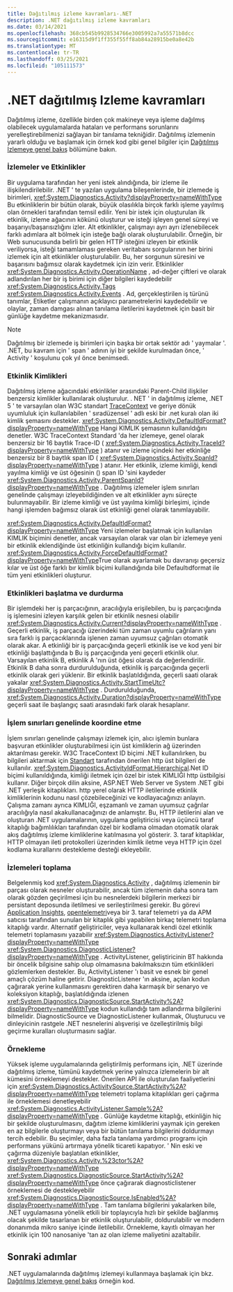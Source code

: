```yaml
---
title: Dağıtılmış izleme kavramları-.NET
description: .NET dağıtılmış izleme kavramları
ms.date: 03/14/2021
ms.openlocfilehash: 368cb545b9928534766e3005992a7a55571b8dcc
ms.sourcegitcommit: e16315d9f1ff355f55ff8ab84a28915be0a8e42b
ms.translationtype: MT
ms.contentlocale: tr-TR
ms.lasthandoff: 03/25/2021
ms.locfileid: "105111573"
---
```

# <a name="net-distributed-tracing-concepts"></a>.NET dağıtılmış Izleme kavramları

Dağıtılmış izleme, özellikle birden çok makineye veya işleme dağılmış olabilecek uygulamalarda hataları ve performans sorunlarını yerelleştirebilmenizi sağlayan bir tanılama tekniğidir. Dağıtılmış izlemenin yararlı olduğu ve başlamak için örnek kod gibi genel bilgiler için [Dağıtılmış Izlemeye genel bakış](distributed-tracing.md) bölümüne bakın.

### <a name="traces-and-activities"></a>İzlemeler ve Etkinlikler

Bir uygulama tarafından her yeni istek alındığında, bir izleme ile ilişkilendirilebilir. .NET ' te yazılan uygulama bileşenlerinde, bir izlemede iş birimleri, <xref:System.Diagnostics.Activity?displayProperty=nameWithType> Bu etkinliklerin bir bütün olarak, büyük olasılıkla birçok farklı işleme yayılmış olan örnekleri tarafından temsil edilir. Yeni bir istek için oluşturulan ilk etkinlik, izleme ağacının kökünü oluşturur ve isteği işleyen genel süreyi ve başarıyı/başarısızlığını izler. Alt etkinlikler, çalışmayı ayrı ayrı izlenebilecek farklı adımlara alt bölmek için isteğe bağlı olarak oluşturulabilir.
Örneğin, bir Web sunucusunda belirli bir gelen HTTP isteğini izleyen bir etkinlik veriliyorsa, isteği tamamlaması gereken veritabanı sorgularının her birini izlemek için alt etkinlikler oluşturulabilir. Bu, her sorgunun süresini ve başarısını bağımsız olarak kaydetmek için izin verir.
Etkinlikler <xref:System.Diagnostics.Activity.OperationName> , ad-değer çiftleri ve olarak adlandırılan her bir iş birimi için diğer bilgileri kaydedebilir <xref:System.Diagnostics.Activity.Tags> <xref:System.Diagnostics.Activity.Events> . Ad, gerçekleştirilen iş türünü tanımlar, Etiketler çalışmanın açıklayıcı parametrelerini kaydedebilir ve olaylar, zaman damgası alınan tanılama iletilerini kaydetmek için basit bir günlüğe kaydetme mekanizmasıdır.

> [!NOTE]
> Dağıtılmış bir izlemede iş birimleri için başka bir ortak sektör adı ' yaymalar '.
> .NET, bu kavram için ' span ' adının iyi bir şekilde kurulmadan önce, ' Activity ' koşulunu çok yıl önce benimsedi.

### <a name="activity-ids"></a>Etkinlik Kimlikleri

Dağıtılmış izleme ağacındaki etkinlikler arasındaki Parent-Child ilişkiler benzersiz kimlikler kullanılarak oluşturulur. . NET ' in dağıtılmış izleme, .NET 5 ' te varsayılan olan W3C standart [TraceContext](https://www.w3.org/TR/trace-context/) ve geriye dönük uyumluluk için kullanılabilen ' sıradüzensel ' adlı eski bir .net kuralı olan iki kimlik şemasını destekler.
<xref:System.Diagnostics.Activity.DefaultIdFormat?displayProperty=nameWithType> Hangi KIMLIK şemasının kullanıldığını denetler. W3C TraceContext Standard 'da her izlemeye, genel olarak benzersiz bir 16 baytlık Trace-ID ( <xref:System.Diagnostics.Activity.TraceId?displayProperty=nameWithType> ) atanır ve izleme içindeki her etkinliğe benzersiz bir 8 baytlık span ID ( <xref:System.Diagnostics.Activity.SpanId?displayProperty=nameWithType> ) atanır. Her etkinlik, izleme kimliği, kendi yayılma kimliği ve üst öğesinin () span ID 'sini kaydeder <xref:System.Diagnostics.Activity.ParentSpanId?displayProperty=nameWithType> . Dağıtılmış izlemeler işlem sınırları genelinde çalışmayı izleyebildiğinden ve alt etkinlikler aynı süreçte bulunmayabilir. Bir izleme kimliği ve üst yayılma kimliği birleşimi, içinde hangi işlemden bağımsız olarak üst etkinliği genel olarak tanımlayabilir.

<xref:System.Diagnostics.Activity.DefaultIdFormat?displayProperty=nameWithType> Yeni izlemeler başlatmak için kullanılan KIMLIK biçimini denetler, ancak varsayılan olarak var olan bir izlemeye yeni bir etkinlik eklendiğinde üst etkinliğin kullandığı biçim kullanılır.
<xref:System.Diagnostics.Activity.ForceDefaultIdFormat?displayProperty=nameWithType>True olarak ayarlamak bu davranışı geçersiz kılar ve üst öğe farklı bır kimlik biçimi kullandığında bile Defaultıdformat ile tüm yeni etkinlikleri oluşturur.

### <a name="starting-and-stopping-activities"></a>Etkinlikleri başlatma ve durdurma

Bir işlemdeki her iş parçacığının, aracılığıyla erişilebilen, bu iş parçacığında iş işlemesini izleyen karşılık gelen bir etkinlik nesnesi olabilir <xref:System.Diagnostics.Activity.Current?displayProperty=nameWithType> . Geçerli etkinlik, iş parçacığı üzerindeki tüm zaman uyumlu çağrıların yanı sıra farklı iş parçacıklarında işlenen zaman uyumsuz çağrıları otomatik olarak akar. A etkinliği bir iş parçacığında geçerli etkinlik ise ve kod yeni bir etkinliği başlattığında b Bu iş parçacığında yeni geçerli etkinlik olur. Varsayılan etkinlik B, etkinlik A 'nın üst öğesi olarak da değerlendirilir. Etkinlik B daha sonra durdurulduğunda, etkinlik iş parçacığında geçerli etkinlik olarak geri yüklenir. Bir etkinlik başlatıldığında, geçerli saati olarak yakalar <xref:System.Diagnostics.Activity.StartTimeUtc?displayProperty=nameWithType> . Durdurulduğunda, <xref:System.Diagnostics.Activity.Duration?displayProperty=nameWithType> geçerli saat ile başlangıç saati arasındaki fark olarak hesaplanır.

### <a name="coordinating-across-process-boundaries"></a>İşlem sınırları genelinde koordine etme

İşlem sınırları genelinde çalışmayı izlemek için, alıcı işlemin bunlara başvuran etkinlikler oluşturabilmesi için üst kimliklerin ağ üzerinden aktarılması gerekir. W3C TraceContext ID biçimi .NET kullanılırken, bu bilgileri aktarmak için [Standart](https://www.w3.org/TR/trace-context/) tarafından önerilen http üst bilgileri de kullanılır. <xref:System.Diagnostics.ActivityIdFormat.Hierarchical>.Net ID biçimi kullanıldığında, kimliği iletmek için özel bir istek KIMLIĞI http üstbilgisi kullanır. Diğer birçok dilin aksine, ASP.NET Web Server ve System .NET gibi .NET yerleşik kitaplıkları. http yerel olarak HTTP iletilerinde etkinlik kimliklerinin kodunu nasıl çözebileceğinizi ve kodlayacağınızı anlayın. Çalışma zamanı ayrıca KIMLIĞI, eşzamanlı ve zaman uyumsuz çağrılar aracılığıyla nasıl akakullanacağınızı de anlamıştır. Bu, HTTP iletilerini alan ve oluşturan .NET uygulamalarının, uygulama geliştiricisi veya üçüncü taraf kitaplığı bağımlılıkları tarafından özel bir kodlama olmadan otomatik olarak akış dağıtılmış izleme kimliklerine katılmasına yol gösterir. 3. taraf kitaplıklar, HTTP olmayan ileti protokolleri üzerinden kimlik iletme veya HTTP için özel kodlama kurallarını destekleme desteği ekleyebilir.

### <a name="collecting-traces"></a>İzlemeleri toplama

Belgelenmiş kod <xref:System.Diagnostics.Activity> , dağıtılmış izlemenin bir parçası olarak nesneler oluşturabilir, ancak tüm izlemenin daha sonra tam olarak gözden geçirilmesi için bu nesnelerdeki bilgilerin merkezi bir persistant deposunda iletilmesi ve serileştirilmesi gerekir. Bu görevi [Application Insights](https://docs.microsoft.com/azure/azure-monitor/app/distributed-tracing), [opentelemetri](https://github.com/open-telemetry/opentelemetry-dotnet/blob/main/docs/trace/getting-started/README.md)veya bir 3. taraf telemetri ya da APM satıcısı tarafından sunulan bir kitaplık gibi yapabilen birkaç telemetri toplama kitaplığı vardır. Alternatif geliştiriciler, veya kullanarak kendi özel etkinlik telemetri toplamasını yazabilir <xref:System.Diagnostics.ActivityListener?displayProperty=nameWithType> <xref:System.Diagnostics.DiagnosticListener?displayProperty=nameWithType> . ActivityListener, geliştiricinin BT hakkında bir öncelik bilgisine sahip olup olmamasına bakılmaksızın tüm etkinlikleri gözlemlerken destekler.
Bu, ActivityListener 'ı basit ve esnek bir genel amaçlı çözüm haline getirir. DiagnosticListener 'ın aksine, açılan kodun çağırarak yerine kullanmasını gerektiren daha karmaşık bir senaryo ve koleksiyon kitaplığı, başlatıldığında izlenen <xref:System.Diagnostics.DiagnosticSource.StartActivity%2A?displayProperty=nameWithType> kodun kullandığı tam adlandırma bilgilerini bilmelidir. DiagnosticSource ve DiagnosticListener kullanmak, Oluşturucu ve dinleyicinin rastgele .NET nesnelerini alışverişi ve özelleştirilmiş bilgi geçirme kuralları oluşturmasını sağlar.

### <a name="sampling"></a>Örnekleme

Yüksek işleme uygulamalarında geliştirilmiş performans için, .NET üzerinde dağıtılmış izleme, tümünü kaydetmek yerine yalnızca izlemelerin bir alt kümesini örneklemeyi destekler. Önerilen API ile oluşturulan faaliyetlerini için <xref:System.Diagnostics.ActivitySource.StartActivity%2A?displayProperty=nameWithType> telemetri toplama kitaplıkları geri çağırma ile örneklemesi denetleyebilir <xref:System.Diagnostics.ActivityListener.Sample%2A?displayProperty=nameWithType> .
Günlüğe kaydetme kitaplığı, etkinliğin hiç bir şekilde oluşturulmasını, dağıtım izleme kimliklerini yaymak için gereken en az bilgilerle oluşturmayı veya bir bütün tanılama bilgilerini doldurmayı tercih edebilir. Bu seçimler, daha fazla tanılama yardımcı programı için performans yükünü artırmaya yönelik ticareti kapatıyor. ' Nin eski ve çağırma düzeniyle başlatılan etkinlikler, <xref:System.Diagnostics.Activity.%23ctor%2A?displayProperty=nameWithType> <xref:System.Diagnostics.DiagnosticSource.StartActivity%2A?displayProperty=nameWithType> önce çağırarak diagnosticlistener örneklemesi de destekleyebilir <xref:System.Diagnostics.DiagnosticSource.IsEnabled%2A?displayProperty=nameWithType> .
Tam tanılama bilgilerini yakalarken bile, .NET uygulamasına yönelik etkili bir toplayıcıyla hızlı bir şekilde bağlanmış olacak şekilde tasarlanan bir etkinlik oluşturulabilir, doldurulabilir ve modern donanımda mikro saniye içinde iletilebilir. Örnekleme, kayıtlı olmayan her etkinlik için 100 nanosaniye 'tan az olan izleme maliyetini azaltabilir.

## <a name="next-steps"></a>Sonraki adımlar

.NET uygulamalarında dağıtılmış izlemeyi kullanmaya başlamak için bkz. [Dağıtılmış Izlemeye genel bakış](distributed-tracing.md) örneğin kod.
